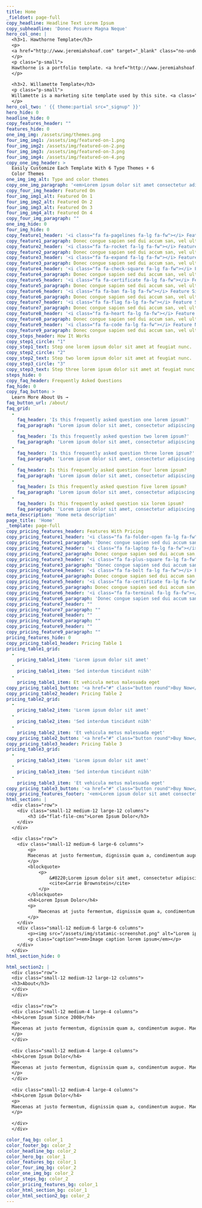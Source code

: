 ```yaml
---
title: Home
_fieldset: page-full
copy_headline: Headline Text Lorem Ipsum
copy_subheadline: 'Donec Posuere Magna Neque'
hero_col_one: |
  <h3>1. Hawthorne Template</h3>
  <p>
  <a href="http://www.jeremiahshoaf.com" target="_blank" class="no-underline"><img src="/assets/img/screenshots.png" alt="Hawthorne Template" /></a>
  </p>
  <p class="p-small">
  Hawthorne is a portfolio template. <a href="http://www.jeremiahshoaf.com" target="_blank">View a live site</a>.
  </p>
  
  <h3>2. Willamette Template</h3>
  <p class="p-small">
  Willamette is a marketing site template used by this site. <a class="changeThemeLink">Change the theme</a>.
  </p>
hero_col_two: ' {{ theme:partial src="_signup" }}'
hero_hide: 0
headline_hide: 0
copy_features_header: ""
features_hide: 0
one_img_img: /assets/img/themes.png
four_img_img1: /assets/img/featured-on-1.png
four_img_img2: /assets/img/featured-on-2.png
four_img_img3: /assets/img/featured-on-3.png
four_img_img4: /assets/img/featured-on-4.png
copy_one_img_header: >
  Easily Customize Each Template With 6 Type Themes + 6
  Color Themes
one_img_img_alt: Type and color themes
copy_one_img_paragraph: '<em>Lorem ipsum dolor sit amet consectetur adipiscing elit posuere magna neque</em>'
copy_four_img_header: Featured On
four_img_img1_alt: Featured On 1
four_img_img2_alt: Featured On 2
four_img_img3_alt: Featured On 3
four_img_img4_alt: Featured On 4
copy_four_img_paragraph: ""
one_img_hide: 0
four_img_hide: 0
copy_feature1_header: '<i class="fa fa-pagelines fa-lg fa-fw"></i> Feature One'
copy_feature1_paragraph: Donec congue sapien sed dui accum san, vel ultri cies purus tempor. Aenean egestas rhoncus ornare tempor.
copy_feature2_header: '<i class="fa fa-rocket fa-lg fa-fw"></i> Feature Two'
copy_feature2_paragraph: Donec congue sapien sed dui accum san, vel ultri cies purus tempor. Aenean egestas rhoncus ornare tempor.
copy_feature3_header: '<i class="fa fa-expand fa-lg fa-fw"></i> Feature Three'
copy_feature3_paragraph: Donec congue sapien sed dui accum san, vel ultri cies purus tempor. Aenean egestas rhoncus ornare tempor.
copy_feature4_header: '<i class="fa fa-check-square fa-lg fa-fw"></i> Feature Four'
copy_feature4_paragraph: Donec congue sapien sed dui accum san, vel ultri cies purus tempor. Aenean egestas rhoncus ornare tempor.
copy_feature5_header: '<i class="fa fa-certificate fa-lg fa-fw"></i> Feature Five'
copy_feature5_paragraph: Donec congue sapien sed dui accum san, vel ultri cies purus tempor. Aenean egestas rhoncus ornare tempor.
copy_feature6_header: '<i class="fa fa-ban fa-lg fa-fw"></i> Feature Six'
copy_feature6_paragraph: Donec congue sapien sed dui accum san, vel ultri cies purus tempor. Aenean egestas rhoncus ornare tempor.
copy_feature7_header: '<i class="fa fa-flag fa-lg fa-fw"></i> Feature Seven'
copy_feature7_paragraph: Donec congue sapien sed dui accum san, vel ultri cies purus tempor. Aenean egestas rhoncus ornare tempor.
copy_feature8_header: '<i class="fa fa-heart fa-lg fa-fw"></i> Feature Eight'
copy_feature8_paragraph: Donec congue sapien sed dui accum san, vel ultri cies purus tempor. Aenean egestas rhoncus ornare tempor.
copy_feature9_header: '<i class="fa fa-code fa-lg fa-fw"></i> Feature Nine'
copy_feature9_paragraph: Donec congue sapien sed dui accum san, vel ultri cies purus tempor. Aenean egestas rhoncus ornare tempor.
copy_steps_header: How It Works
copy_step1_circle: "1"
copy_step1_text: Step one lorem ipsum dolor sit amet at feugiat nunc.
copy_step2_circle: "2"
copy_step2_text: Step two lorem ipsum dolor sit amet at feugiat nunc.
copy_step3_circle: "3"
copy_step3_text: Step three lorem ipsum dolor sit amet at feugiat nunc.
steps_hide: 0
copy_faq_header: Frequently Asked Questions
faq_hide: 0
copy_faq_button: >
  Learn More About Us →
faq_button_url: /about/
faq_grid:
  - 
    faq_header: 'Is this frequently asked question one lorem ipsum?'
    faq_paragraph: "Lorem ipsum dolor sit amet, consectetur adipiscing elit. Nunc euismod elit consectetur, eleifend turpis in, volutpat tortor. In laoreet ipsum sem, at feugiat mauris placerat ac."
  - 
    faq_header: 'Is this frequently asked question two lorem ipsum?'
    faq_paragraph: 'Lorem ipsum dolor sit amet, consectetur adipiscing elit. Nunc euismod elit consectetur, eleifend turpis in, volutpat tortor. In laoreet ipsum sem, at feugiat mauris placerat ac.'
  - 
    faq_header: 'Is this frequently asked question three lorem ipsum?'
    faq_paragraph: 'Lorem ipsum dolor sit amet, consectetur adipiscing elit. Nunc euismod elit consectetur, eleifend turpis in, volutpat tortor. In laoreet ipsum sem, at feugiat mauris placerat ac.'
  - 
    faq_header: Is this frequently asked question four lorem ipsum?
    faq_paragraph: 'Lorem ipsum dolor sit amet, consectetur adipiscing elit. Nunc euismod elit consectetur, eleifend turpis in, volutpat tortor. In laoreet ipsum sem, at feugiat mauris placerat ac.'
  - 
    faq_header: Is this frequently asked question five lorem ipsum?
    faq_paragraph: 'Lorem ipsum dolor sit amet, consectetur adipiscing elit. Nunc euismod elit consectetur, eleifend turpis in, volutpat tortor. In laoreet ipsum sem, at feugiat mauris placerat ac.'
  - 
    faq_header: Is this frequently asked question six lorem ipsum?
    faq_paragraph: 'Lorem ipsum dolor sit amet, consectetur adipiscing elit. Nunc euismod elit consectetur, eleifend turpis in, volutpat tortor. In laoreet ipsum sem, at feugiat mauris placerat ac.'
meta_description: 'Home meta description'
page_title: 'Home'
_template: page-full
copy_pricing_features_header: Features With Pricing
copy_pricing_feature1_header: '<i class="fa fa-folder-open fa-lg fa-fw"></i> Feature One'
copy_pricing_feature1_paragraph: 'Donec congue sapien sed dui accum san, vel ultri cies purus tempor. Aenean egestas rhoncus ornare tempor.'
copy_pricing_feature2_header: '<i class="fa fa-laptop fa-lg fa-fw"></i> Feature Two'
copy_pricing_feature2_paragraph: Donec congue sapien sed dui accum san, vel ultri cies purus tempor. Aenean egestas rhoncus ornare tempor.
copy_pricing_feature3_header: '<i class="fa fa-plus-square fa-lg fa-fw"></i> Feature Three'
copy_pricing_feature3_paragraph: "Donec congue sapien sed dui accum san, vel ultri cies purus tempor. Aenean egestas rhoncus ornare tempor."
copy_pricing_feature4_header: '<i class="fa fa-bolt fa-lg fa-fw"></i> Feature Four'
copy_pricing_feature4_paragraph: Donec congue sapien sed dui accum san, vel ultri cies purus tempor. Aenean egestas rhoncus ornare tempor.
copy_pricing_feature5_header: '<i class="fa fa-certificate fa-lg fa-fw"></i> Feature Five'
copy_pricing_feature5_paragraph: Donec congue sapien sed dui accum san, vel ultri cies purus tempor. Aenean egestas rhoncus ornare tempor.
copy_pricing_feature6_header: '<i class="fa fa-terminal fa-lg fa-fw"></i> Feature Six'
copy_pricing_feature6_paragraph: 'Donec congue sapien sed dui accum san, vel ultri cies purus tempor. Aenean egestas rhoncus ornare tempor.'
copy_pricing_feature7_header: ""
copy_pricing_feature7_paragraph: ""
copy_pricing_feature8_header: ""
copy_pricing_feature8_paragraph: ""
copy_pricing_feature9_header: ""
copy_pricing_feature9_paragraph: ""
pricing_features_hide: 0
copy_pricing_table1_header: Pricing Table 1
pricing_table1_grid:
  - 
    pricing_table1_item: 'Lorem ipsum dolor sit amet'
  - 
    pricing_table1_item: 'Sed interdum tincidunt nibh'
  - 
    pricing_table1_item: Et vehicula metus malesuada eget
copy_pricing_table1_button: '<a href="#" class="button round">Buy Now</a>'
copy_pricing_table2_header: Pricing Table 2
pricing_table2_grid:
  - 
    pricing_table2_item: 'Lorem ipsum dolor sit amet'
  - 
    pricing_table2_item: 'Sed interdum tincidunt nibh'
  - 
    pricing_table2_item: 'Et vehicula metus malesuada eget'
copy_pricing_table2_button: '<a href="#" class="button round">Buy Now</a>'
copy_pricing_table3_header: Pricing Table 3
pricing_table3_grid:
  - 
    pricing_table3_item: 'Lorem ipsum dolor sit amet'
  - 
    pricing_table3_item: 'Sed interdum tincidunt nibh'
  - 
    pricing_table3_item: 'Et vehicula metus malesuada eget'
copy_pricing_table3_button: '<a href="#" class="button round">Buy Now</a>'
copy_pricing_features_footer: '<em>Lorem ipsum dolor sit amet consectetur adipiscing elit posuere magna neque</em>'
html_section: |
  <div class="row">
  	<div class="small-12 medium-12 large-12 columns">
  		<h3 id="flat-file-cms">Lorem Ipsum Dolor</h3>
  	</div>
  </div>
  
  <div class="row">
  	<div class="small-12 medium-6 large-6 columns">
  		<p>
  		Maecenas at justo fermentum, dignissim quam a, condimentum augue. Maecenas sed turpis id nisi mollis ornare sed sit amet massa. Praesent varius rutrum magna, eu interdum tortor commodo eu. Ut at elit sagittis, malesuada orci eget, dapibus sapien. Vestibulum ante ipsum primis in faucibus orci luctus et ultrices posuere cubilia Curae; Vestibulum ac nunc ac velit interdum mollis. Donec id tortor vitae risus pharetra iaculis.
  		</p>
  		<blockquote>
			<p>
				&#8220;Lorem ipsum dolor sit amet, consectetur adipiscing elit. Donec ac ante arcu, quis auctor sapien. Morbi magna leo, dapibus a pulvinar et, pharetra scelerisque felis. Mauris massa magna, gravida vitae convallis sagittis, sagittis ac ipsum. Integer arcu justo, vehicula vel accumsan ac, venenatis in massa. Curabitur in dui in urna interdum ullamcorper. Pellentesque ut imperdiet libero.&#8221;
				<cite>Carrie Brownstein</cite>
			</p>
		</blockquote>
  		<h4>Lorem Ipsum Dolor</h4>
  		<p>
  			Maecenas at justo fermentum, dignissim quam a, condimentum augue. Maecenas sed turpis id nisi mollis ornare sed sit amet massa. Praesent varius rutrum magna, eu interdum tortor commodo eu. Ut at elit sagittis, malesuada orci eget, dapibus sapien. Vestibulum ante ipsum primis in faucibus orci luctus.
  		</p>
  	</div>
  	<div class="small-12 medium-6 large-6 columns">
  		<p><img src="/assets/img/statamic-screenshot.png" alt="Lorem ipsum" /></p>
  		<p class="caption"><em>Image caption lorem ipsum</em></p>
  	</div>
  </div>
html_section_hide: 0

html_section2: |
  <div class="row">
  <div class="small-12 medium-12 large-12 columns">
  <h3>About</h3>
  </div>
  </div>
  
  <div class="row">
  <div class="small-12 medium-4 large-4 columns">
  <h4>Lorem Ipsum Since 2008</h4>
  <p>
  Maecenas at justo fermentum, dignissim quam a, condimentum augue. Maecenas sed turpis id nisi mollis ornare sed sit amet massa. Praesent varius rutrum magna, eu interdum tortor commodo eu. Ut at elit sagittis, malesuada orci eget, dapibus sapien. Vestibulum ante ipsum primis in faucibus orci luctus.
  </p>
  </div>
  
  <div class="small-12 medium-4 large-4 columns">
  <h4>Lorem Ipsum Dolor</h4>
  <p>
  Maecenas at justo fermentum, dignissim quam a, condimentum augue. Maecenas sed turpis id nisi mollis ornare sed sit amet massa. Praesent varius rutrum magna, eu interdum tortor commodo eu. Ut at elit sagittis, malesuada orci eget, dapibus sapien. Vestibulum ante ipsum primis in faucibus orci luctus.
  </p>
  </div>
  
  <div class="small-12 medium-4 large-4 columns">
  <h4>Lorem Ipsum Dolor</h4>
  <p>
  Maecenas at justo fermentum, dignissim quam a, condimentum augue. Maecenas sed turpis id nisi mollis ornare sed sit amet massa. Praesent varius rutrum magna, eu interdum tortor commodo eu. Ut at elit sagittis, malesuada orci eget, dapibus sapien. Vestibulum ante ipsum primis in faucibus orci luctus.
  </p>
  
  </div>
  </div>

color_faq_bg: color_1
color_footer_bg: color_2
color_headline_bg: color_2
color_hero_bg: color_1
color_features_bg: color_1
color_four_img_bg: color_2
color_one_img_bg: color_2
color_steps_bg: color_2
color_pricing_features_bg: color_1
color_html_section_bg: color_1
color_html_section2_bg: color_2
---
```


































































































































